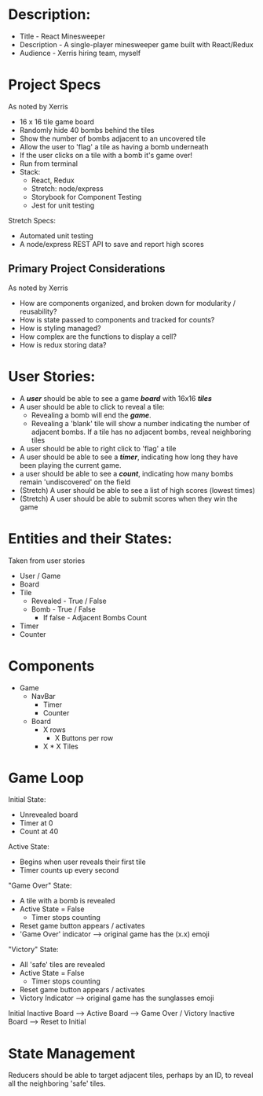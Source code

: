 # Description:

* Title - React Minesweeper
* Description - A single-player minesweeper game built with React/Redux
* Audience - Xerris hiring team, myself

# Project Specs

As noted by Xerris

* 16 x 16 tile game board
* Randomly hide 40 bombs behind the tiles
* Show the number of bombs adjacent to an uncovered tile
* Allow the user to 'flag' a tile as having a bomb underneath
* If the user clicks on a tile with a bomb it's game over!
* Run from terminal
* Stack:
  * React, Redux
  * Stretch: node/express
  * Storybook for Component Testing
  * Jest for unit testing

Stretch Specs: 

* Automated unit testing
* A node/express REST API to save and report high scores

## Primary Project Considerations

As noted by Xerris

* How are components organized, and broken down for modularity / reusability?
* How is state passed to components and tracked for counts?
* How is styling managed? 
* How complex are the functions to display a cell?
* How is redux storing data?


# User Stories: 



* A **_user_** should be able to see a game **_board_** with 16x16 **_tiles_**
* A user should be able to click to reveal a tile:
  * Revealing a bomb will end the **_game_**.
  * Revealing a 'blank' tile will show a number indicating the number of adjacent bombs. If a tile has no adjacent bombs, reveal neighboring tiles
* A user should be able to right click to 'flag' a tile
* A user should be able to see a **_timer_**, indicating how long they have been playing the current game.
* a user should be able to see a **_count_**, indicating how many bombs remain 'undiscovered' on the field
* (Stretch) A user should be able to see a list of high scores (lowest times)
* (Stretch) A user should be able to submit scores when they win the game


# Entities and their States:

Taken from user stories

* User / Game
* Board
* Tile
  * Revealed - True / False
  * Bomb - True / False
    * If false - Adjacent Bombs Count
* Timer
* Counter


# Components

* Game
  * NavBar
    * Timer
    * Counter
  * Board
    * X rows
      * X Buttons per row
    * X * X Tiles


# Game Loop


Initial State:
- Unrevealed board
- Timer at 0
- Count at 40

Active State: 
- Begins when user reveals their first tile
- Timer counts up every second


"Game Over" State:
- A tile with a bomb is revealed
- Active State = False
  - Timer stops counting
- Reset game button appears / activates
- 'Game Over' indicator --> original game has the (x.x) emoji 

"Victory" State:
- All 'safe' tiles are revealed
- Active State = False
  - Timer stops counting
- Reset game button appears / activates
- Victory Indicator --> original game has the sunglasses emoji


Initial Inactive Board --> Active Board --> Game Over / Victory Inactive Board --> Reset to Initial


# State Management

Reducers should be able to target adjacent tiles, perhaps by an ID, to reveal all the neighboring 'safe' tiles.